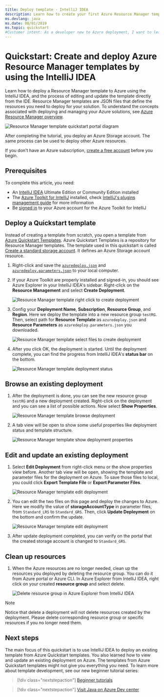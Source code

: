 ```yaml
---
title: Deploy template - IntelliJ IDEA
description: Learn how to create your first Azure Resource Manager template using the IntelliJ IDEA, and how to deploy it.
ms.devlang: java
ms.date: 08/01/2019
ms.topic: quickstart
#Customer intent: As a developer new to Azure deployment, I want to learn how to use the IntelliJ IDEA to create and edit Resource Manager templates, so I can use the templates to deploy Azure resources.
---
```


# Quickstart: Create and deploy Azure Resource Manager templates by using the IntelliJ IDEA

Learn how to deploy a Resource Manager template to Azure using the IntelliJ IDEA, and the process of editing and update the template directly from the IDE. Resource Manager templates are JSON files that define the resources you need to deploy for your solution. To understand the concepts associated with deploying and managing your Azure solutions, see [Azure Resource Manager overview](resource-group-overview.md).

![Resource Manager template quickstart portal diagram](./media/quickstart-create-templates-use-the-portal/azure-resource-manager-export-deploy-template-portal.png)

After completing the tutorial, you deploy an Azure Storage account. The same process can be used to deploy other Azure resources.

If you don't have an Azure subscription, [create a free account](https://azure.microsoft.com/free/) before you begin.

## Prerequisites

To complete this article, you need:

* An [IntelliJ IDEA](https://www.jetbrains.com/idea/download/) Ultimate Edition or Community Edition installed
* The [Azure Toolkit for IntelliJ](https://plugins.jetbrains.com/plugin/8053) installed, check [IntelliJ's plugins management guide](https://www.jetbrains.com/help/idea/managing-plugins.html) for more information
* Be [signed in](/java/azure/intellij/azure-toolkit-for-intellij-sign-in-instructions) to your Azure account for the Azure Toolkit for IntelliJ

## Deploy a Quickstart template

Instead of creating a template from scratch, you open a template from [Azure Quickstart Templates](https://azure.microsoft.com/resources/templates/). Azure Quickstart Templates is a repository for Resource Manager templates. The template used in this quickstart is called [Create a standard storage account](https://github.com/Azure/azure-quickstart-templates/tree/master/101-storage-account-create/). It defines an Azure Storage account resource.

1. Right-click and save the [`azuredeploy.json`](https://raw.githubusercontent.com/Azure/azure-quickstart-templates/master/101-storage-account-create/azuredeploy.json) and [`azuredeploy.parameters.json`](https://raw.githubusercontent.com/Azure/azure-quickstart-templates/master/101-storage-account-create/azuredeploy.parameters.json) to your local computer.

1. If your Azure Toolkit are properly installed and signed-in, you should see Azure Explorer in your IntelliJ IDEA's sidebar. Right-click on the **Resource Management** and select **Create Deployment**.

    ![Resource Manager template right click to create deployment](./media/create-templates-use-intellij/resource-manager-create-deployment-right-click.png)

1. Config your **Deployment Name**, **Subscription**, **Resource Group**, and **Region**. Here we deploy the template into a new resource group `testRG`. Then, select path for **Resource Template** as `azuredeploy.json` and **Resource Parameters** as `azuredeploy.parameters.json` you downloaded.

    ![Resource Manager template select files to create deployment](./media/create-templates-use-intellij/resource-manager-create-deployment-select-files.png)

1. After you click OK, the deployment is started. Until the deployment complete, you can find the progress from IntelliJ IDEA's **status bar** on the bottom.

    ![Resource Manager template deployment status](./media/create-templates-use-intellij/resource-manager-create-deployment-status.png)

## Browse an existing deployment

1. After the deployment is done, you can see the new resource group `testRG` and a new deployment created. Right-click on the deployment and you can see a list of possible actions. Now select **Show Properties**.

    ![Resource Manager template browse deployment](./media/create-templates-use-intellij/resource-manager-deployment-browse.png)

1. A tab view will be open to show some useful properties like deployment status and template structure.

    ![Resource Manager template show deployment properties](./media/create-templates-use-intellij/resource-manager-deployment-show-properties.png)

## Edit and update an existing deployment

1. Select **Edit Deployment** from right-click menu or the show properties view before. Another tab view will be open, showing the template and parameter files for the deployment on Azure. To save those files to local, you could click **Export Template File**  or **Export Parameter Files**.

    ![Resource Manager template edit deployment](./media/create-templates-use-intellij/resource-manager-edit-deployment.png)

1. You can edit the two files on this page and deploy the changes to Azure. Here we modify the value of **storageAccountType** in parameter files, from `Standard_LRS` to `Standard_GRS`. Then, click **Update Deployment** on the bottom and confirm the update.

    ![Resource Manager template edit deployment](./media/create-templates-use-intellij/resource-manager-edit-deployment-update.png)

1. After update deployment completed, you can verify on the portal that the created storage account is changed to `Standard_GRS`.

## Clean up resources

1. When the Azure resources are no longer needed, clean up the resources you deployed by deleting the resource group. You can do it from Azure portal or Azure CLI. In Azure Explorer from IntelliJ IDEA, right click on your created **resource group** and select delete.

    ![Delete resource group in Azure Explorer from IntelliJ IDEA](./media/create-templates-use-intellij/delete-resource-group.png)

> [!NOTE]
> Notice that delete a deployment will not delete resources created by the deployment. Please delete corresponding resource group or specific resources if you no longer need them.

## Next steps

The main focus of this quickstart is to use IntelliJ IDEA to deploy an existing template from Azure Quickstart templates. You also learned how to view and update an existing deployment on Azure. The templates from Azure Quickstart templates might not give you everything you need. To learn more about template development, see our new beginner tutorial series:

> [!div class="nextstepaction"]
> [Beginner tutorials](./template-tutorial-create-first-template.md)

> [!div class="nextstepaction"]
> [Visit Java on Azure Dev center](https://docs.microsoft.com/azure/java)
